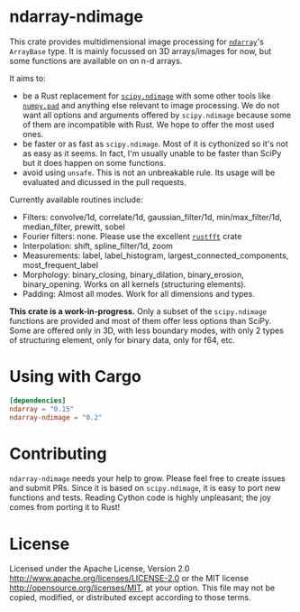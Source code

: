 ndarray-ndimage
=============

This crate provides multidimensional image processing for [`ndarray`]'s `ArrayBase` type. It is mainly focussed on 3D arrays/images for now, but some functions are available on on n-d arrays.

It aims to:
- be a Rust replacement for [`scipy.ndimage`] with some other tools like [`numpy.pad`] and anything else relevant to image processing. We do not want all options and arguments offered by `scipy.ndimage` because some of them are incompatible with Rust. We hope to offer the most used ones.
- be faster or as fast as `scipy.ndimage`. Most of it is cythonized so it's not as easy as it seems. In fact, I'm usually unable to be faster than SciPy but it does happen on some functions.
- avoid using `unsafe`. This is not an unbreakable rule. Its usage will be evaluated and dicussed in the pull requests.

Currently available routines include:
- Filters: convolve/1d, correlate/1d, gaussian_filter/1d, min/max_filter/1d, median_filter, prewitt, sobel
- Fourier filters: none. Please use the excellent [`rustfft`] crate
- Interpolation: shift, spline_filter/1d, zoom
- Measurements: label, label_histogram, largest_connected_components, most_frequent_label
- Morphology: binary_closing, binary_dilation, binary_erosion, binary_opening. Works on all kernels (structuring elements).
- Padding: Almost all modes. Work for all dimensions and types.

**This crate is a work-in-progress.** Only a subset of the `scipy.ndimage` functions are provided and most of them offer less options than SciPy. Some are offered only in 3D, with less boundary modes, with only 2 types of structuring element, only for binary data, only for f64, etc.

[`ndarray`]: https://github.com/rust-ndarray/ndarray
[`scipy.ndimage`]: https://docs.scipy.org/doc/scipy/reference/ndimage.html
[`numpy.pad`]: https://numpy.org/doc/stable/reference/generated/numpy.pad.html
[`rustfft`]: https://crates.io/crates/rustfft

Using with Cargo
================

```toml
[dependencies]
ndarray = "0.15"
ndarray-ndimage = "0.2"
```

Contributing
============

`ndarray-ndimage` needs your help to grow. Please feel free to create issues and submit PRs. Since it is based on `scipy.ndimage`, it is easy to port new functions and tests. Reading Cython code is highly unpleasant; the joy comes from porting it to Rust!

License
=======

Licensed under the Apache License, Version 2.0
http://www.apache.org/licenses/LICENSE-2.0 or the MIT license
http://opensource.org/licenses/MIT, at your
option. This file may not be copied, modified, or distributed
except according to those terms.
